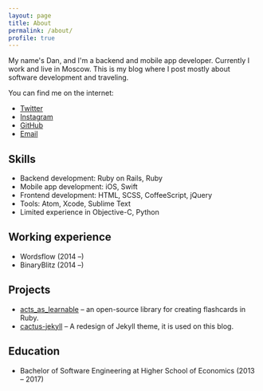 ```yaml
---
layout: page
title: About
permalink: /about/
profile: true
---
```


My name's Dan, and I'm a backend and mobile app developer. Currently I work and live in Moscow. This is my blog where I post mostly about software development and traveling.

You can find me on the internet:

- [Twitter](https://twitter.com/itsdnco)
- [Instagram](https://instagram.com/itsdn)
- [GitHub](https://github.com/itsdn)
- [Email](mailto:yo@itsdn.co)

## Skills

- Backend development: Ruby on Rails, Ruby
- Mobile app development: iOS, Swift
- Frontend development: HTML, SCSS, CoffeeScript, jQuery
- Tools: Atom, Xcode, Sublime Text
- Limited experience in Objective-C, Python

## Working experience

- Wordsflow (2014 –)
- BinaryBlitz (2014 –)

## Projects

- [acts\_as\_learnable](https://github.com/itsdn/acts_as_learnable) – an open-source library for creating flashcards in Ruby.
- [cactus-jekyll](https://github.com/itsdn/cactus-jekyll) – A redesign of Jekyll theme, it is used on this blog.

## Education

- Bachelor of Software Engineering at Higher School of Economics (2013 – 2017)
